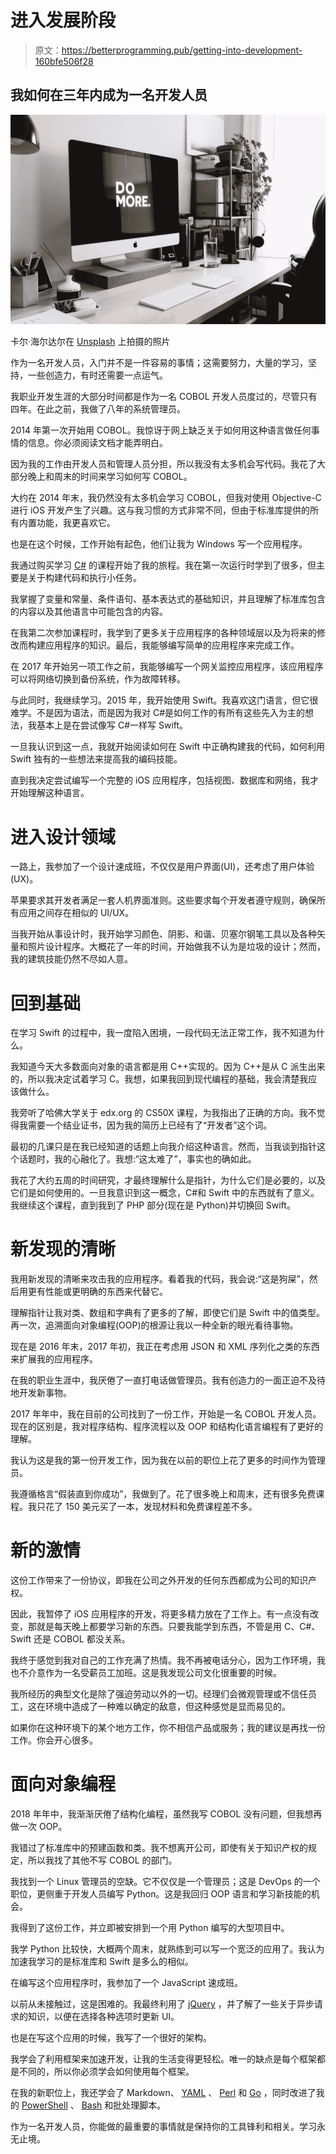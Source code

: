 # 进入发展阶段

> 原文：<https://betterprogramming.pub/getting-into-development-160bfe506f28>

## 我如何在三年内成为一名开发人员

![](img/da872afdf0422e30eb0afda89c9f4e5d.png)

卡尔·海尔达尔在 [Unsplash](https://unsplash.com?utm_source=medium&utm_medium=referral) 上拍摄的照片

作为一名开发人员，入门并不是一件容易的事情；这需要努力，大量的学习，坚持，一些创造力，有时还需要一点运气。

我职业开发生涯的大部分时间都是作为一名 COBOL 开发人员度过的，尽管只有四年。在此之前，我做了八年的系统管理员。

2014 年第一次开始用 COBOL。我惊讶于网上缺乏关于如何用这种语言做任何事情的信息。你必须阅读文档才能弄明白。

因为我的工作由开发人员和管理人员分担，所以我没有太多机会写代码。我花了大部分晚上和周末的时间来学习如何写 COBOL。

大约在 2014 年末，我仍然没有太多机会学习 COBOL，但我对使用 Objective-C 进行 iOS 开发产生了兴趣。这与我习惯的方式非常不同，但由于标准库提供的所有内置功能，我更喜欢它。

也是在这个时候，工作开始有起色，他们让我为 Windows 写一个应用程序。

我通过购买学习 [C#](https://docs.microsoft.com/en-us/dotnet/csharp/) 的课程开始了我的旅程。我在第一次运行时学到了很多，但主要是关于构建代码和执行小任务。

我掌握了变量和常量、条件语句、基本表达式的基础知识，并且理解了标准库包含的内容以及其他语言中可能包含的内容。

在我第二次参加课程时，我学到了更多关于应用程序的各种领域层以及为将来的修改而构建应用程序的知识。最后，我能够编写简单的应用程序来完成工作。

在 2017 年开始另一项工作之前，我能够编写一个网关监控应用程序，该应用程序可以将网络切换到备份系统，作为故障转移。

与此同时，我继续学习。2015 年，我开始使用 Swift。我喜欢这门语言，但它很难学。不是因为语法，而是因为我对 C#是如何工作的有所有这些先入为主的想法，我基本上是在尝试像写 C#一样写 Swift。

一旦我认识到这一点，我就开始阅读如何在 Swift 中正确构建我的代码，如何利用 Swift 独有的一些想法来提高我的编码技能。

直到我决定尝试编写一个完整的 iOS 应用程序，包括视图、数据库和网络，我才开始理解这种语言。

# 进入设计领域

一路上，我参加了一个设计速成班，不仅仅是用户界面(UI)，还考虑了用户体验(UX)。

苹果要求其开发者满足一套人机界面准则。这些要求每个开发者遵守规则，确保所有应用之间存在相似的 UI/UX。

当我开始从事设计时，我开始学习颜色、阴影、和谐、贝塞尔钢笔工具以及各种矢量和照片设计程序。大概花了一年的时间，开始做我不认为是垃圾的设计；然而，我的建筑技能仍然不尽如人意。

# 回到基础

在学习 Swift 的过程中，我一度陷入困境，一段代码无法正常工作，我不知道为什么。

我知道今天大多数面向对象的语言都是用 C++实现的。因为 C++是从 C 派生出来的，所以我决定试着学习 C。我想，如果我回到现代编程的基础，我会清楚我应该做什么。

我旁听了哈佛大学关于 edx.org 的 CS50X 课程，为我指出了正确的方向。我不觉得我需要一个结业证书，因为我的简历上已经有了“开发者”这个词。

最初的几课只是在我已经知道的话题上向我介绍这种语言。然而，当我谈到指针这个话题时，我的心融化了。我想:“这太难了”，事实也的确如此。

我花了大约五周的时间研究，才最终理解什么是指针，为什么它们是必要的，以及它们是如何使用的。一旦我意识到这一概念，C#和 Swift 中的东西就有了意义。我继续这个课程，直到我到了 PHP 部分(现在是 Python)并切换回 Swift。

# 新发现的清晰

我用新发现的清晰来攻击我的应用程序。看着我的代码，我会说:“这是狗屎”，然后用更有性能或更明确的东西来代替它。

理解指针让我对类、数组和字典有了更多的了解，即使它们是 Swift 中的值类型。再一次，追溯面向对象编程(OOP)的根源让我以一种全新的眼光看待事物。

现在是 2016 年末，2017 年初，我正在考虑用 JSON 和 XML 序列化之类的东西来扩展我的应用程序。

在我的职业生涯中，我厌倦了一直打电话做管理员。我有创造力的一面正迫不及待地开发新事物。

2017 年年中，我在目前的公司找到了一份工作，开始是一名 COBOL 开发人员。现在的区别是，我对程序结构、程序流程以及 OOP 和结构化语言编程有了更好的理解。

我认为这是我的第一份开发工作，因为我在以前的职位上花了更多的时间作为管理员。

我遵循格言“假装直到你成功”，我做到了。花了很多晚上和周末，还有很多免费课程。我只花了 150 美元买了一本，发现材料和免费课程差不多。

# 新的激情

这份工作带来了一份协议，即我在公司之外开发的任何东西都成为公司的知识产权。

因此，我暂停了 iOS 应用程序的开发，将更多精力放在了工作上。有一点没有改变，那就是每天晚上都要学习新的东西。只要我能学到东西，不管是用 C、C#、Swift 还是 COBOL 都没关系。

我终于感觉到我对自己的工作充满了热情。我不再被电话分心，因为工作环境，我也不介意作为一名受薪员工加班。这是我发现公司文化很重要的时候。

我所经历的典型文化是除了强迫劳动以外的一切。经理们会微观管理或不信任员工，这在环境中造成了一种难以确定的敌意，但这种感觉是显而易见的。

如果你在这种环境下的某个地方工作，你不相信产品或服务；我的建议是再找一份工作。你会开心很多。

# 面向对象编程

2018 年年中，我渐渐厌倦了结构化编程，虽然我写 COBOL 没有问题，但我想再做一次 OOP。

我错过了标准库中的预建函数和类。我不想离开公司，即使有关于知识产权的规定，所以我找了其他不写 COBOL 的部门。

我找到一个 Linux 管理员的空缺。它不仅仅是一个管理员；这是 DevOps 的一个职位，更侧重于开发人员编写 Python。这是我回归 OOP 语言和学习新技能的机会。

我得到了这份工作，并立即被安排到一个用 Python 编写的大型项目中。

我学 Python 比较快，大概两个周末，就熟练到可以写一个宽泛的应用了。我认为加速我学习的是标准库和 Swift 是多么的相似。

在编写这个应用程序时，我参加了一个 JavaScript 速成班。

以前从未接触过，这是困难的。我最终利用了 [jQuery](https://jquery.com/) ，并了解了一些关于异步请求的知识，以便在选择各种选项时更新 UI。

也是在写这个应用的时候，我写了一个很好的架构。

我学会了利用框架来加速开发，让我的生活变得更轻松。唯一的缺点是每个框架都是不同的，所以你必须学会如何使用每个框架。

在我的新职位上，我还学会了 Markdown、 [YAML](https://yaml.org/) 、 [Perl](https://www.perl.org/) 和 [Go](https://golang.org/) ，同时改进了我的 [PowerShell](https://docs.microsoft.com/en-us/powershell/scripting/overview) 、 [Bash](https://www.gnu.org/software/bash/) 和批处理脚本。

作为一名开发人员，你能做的最重要的事情就是保持你的工具锋利和相关。学习永无止境。